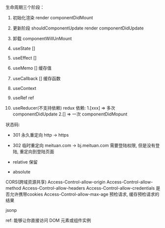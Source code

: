 生命周期三个阶段：
  1. 初始化渲染 render componentDidMount
  2. 更新阶段 shouldComponentUpdate render componentDidUpdate
  3. 卸载  componentWillUnMount

1. useState []
2. useEffect []
3. useMemo [] 缓存值
4. useCallback [] 缓存函数
5. useContext
6. useRef ref
7. useReducer(不支持依赖) redux
  依赖:
    1.[xxx] => 多次  componentDidUpdate
    2.[] => 一次  componentDidMopunt

状态码:
  - 301 永久重定向 http -> https
  - 302 临时重定向 meituan.com -> bj.meituan.com  需要登陆权限, 但是没有登陆, 重定向到登陆页面

- relative 保留
- absolute

CORS(跨域资源共享)
Access-Control-allow-origin
Access-Control-allow-method
Access-Control-allow-headers
Access-Control-allow-credentials 是否允许携带cookies
Access-Control-allow-max-age 预检请求, 缓存预检请求的结果

jsonp

ref: 能够让你直接访问 DOM 元素或组件实例
